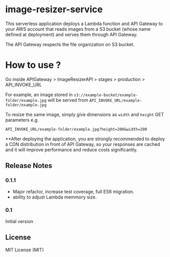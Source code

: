 # image-resizer-service

This serverless application deploys a Lambda function and API Gateway to your AWS account that reads images from a S3 bucket (whose name defined at deployment) and serves them through API Gateway.

The API Gateway respects the file organization on S3 bucket.

# How to use ?
Go inside APIGateway > ImageResizerAPI > stages > production > API_INVOKE_URL

For example, an image stored in `s3://example-bucket/example-folder/example.jpg` will be served from `API_INVOKE_URL/example-folder/example.jpg`

To resize the same image, simply give dimensions as `width` and `height` GET parameters e.g.
   
    API_INVOKE_URL/example-folder/example.jpg?height=200&width=200

**After deploying the application, you are strongly recommended to deploy a CDN distribution in front of API Gateway, so your responses are cached and it will improve performance and reduce costs significantly.

## Release Notes

### 0.1.1

- Major refactor, increase test coverage, full ES6 migration.
- ability to adjust Lambda memmory size.

### 0.1

Initial version

## License

MIT License (MIT)
